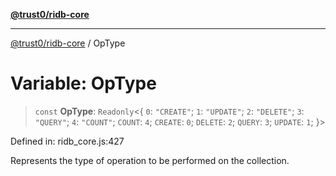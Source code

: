 [**@trust0/ridb-core**](../README.md)

***

[@trust0/ridb-core](../README.md) / OpType

# Variable: OpType

> `const` **OpType**: `Readonly`\<\{ `0`: `"CREATE"`; `1`: `"UPDATE"`; `2`: `"DELETE"`; `3`: `"QUERY"`; `4`: `"COUNT"`; `COUNT`: `4`; `CREATE`: `0`; `DELETE`: `2`; `QUERY`: `3`; `UPDATE`: `1`; \}\>

Defined in: ridb\_core.js:427

Represents the type of operation to be performed on the collection.
